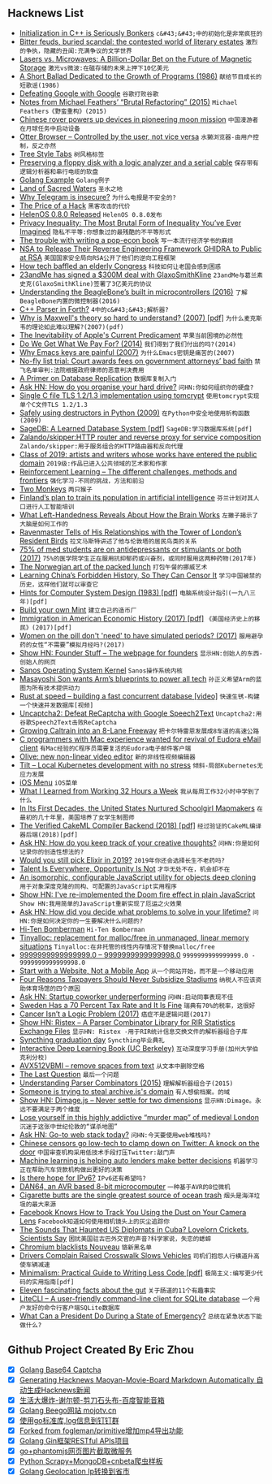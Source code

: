 ## Hacknews List


- [Initialization in C&#43;&#43; is Seriously Bonkers](https://mikelui.io/2019/01/03/seriously-bonkers.html)  `c&#43;&#43;中的初始化是非常疯狂的`
- [Bitter feuds, buried scandal: the contested world of literary estates](https://www.newstatesman.com/culture/books/2019/01/bitter-feuds-buried-scandal-contested-world-literary-estates)  `激烈的争执，隐藏的丑闻:充满争议的文学世界`
- [Lasers vs. Microwaves: A Billion-Dollar Bet on the Future of Magnetic Storage](https://spectrum.ieee.org/computing/hardware/lasers-vs-microwaves-the-billiondollar-bet-on-the-future-of-magnetic-storage)  `激光vs微波:在磁存储的未来上押下10亿美元`
- [A Short Ballad Dedicated to the Growth of Programs (1986)](http://people.cs.uchicago.edu/~wiseman/humor/large-programs.html)  `献给节目成长的短歌谣(1986)`
- [Defeating Google with Google](https://twitter.com/FGRibreau/status/1080810518493966337)  `谷歌打败谷歌`
- [Notes from Michael Feathers’ “Brutal Refactoring” (2015)](https://www.thekua.com/atwork/2011/05/notes-from-michael-feathers-brutal-refactoring/)  `Michael Feathers《野蛮重构》(2015)`
- [Chinese rover powers up devices in pioneering moon mission](https://phys.org/news/2019-01-chinese-rover-powers-devices-moon.html)  `中国漫游者在月球任务中启动设备`
- [Otter Browser – Controlled by the user, not vice versa](https://otter-browser.org/)  `水獭浏览器-由用户控制，反之亦然`
- [Tree Style Tabs](https://addons.mozilla.org/en-US/firefox/addon/tree-style-tab/)  `树风格标签`
- [Preserving a floppy disk with a logic analyzer and a serial cable](https://www.chzsoft.de/site/hardware/preserving-a-floppy-disk-with-a-logic-analyzer/)  `保存带有逻辑分析器和串行电缆的软盘`
- [Golang Example](https://golangexample.com/)  `Golang例子`
- [Land of Sacred Waters](https://www.laphamsquarterly.org/roundtable/land-sacred-waters)  `圣水之地`
- [Why Telegram is insecure?](https://gitlab.com/edu4rdshl/blog/blob/master/why-telegram-is-insecure.md)  `为什么电报是不安全的?`
- [The Price of a Hack](https://www.npr.org/templates/transcript/transcript.php?storyId=682331111)  `黑客攻击的代价`
- [HelenOS 0.8.0 Released](http://www.helenos.org/wiki/ReleaseNotes/0.8.0)  `HelenOS 0.8.0发布`
- [Privacy Inequality: The Most Brutal Form of Inequality You’ve Ever Imagined](https://medium.com/privateid-blog/privacy-inequality-the-most-brutal-form-of-inequality-youve-ever-imagined-e674d4f3cd42)  `隐私不平等:你想象过的最残酷的不平等形式`
- [The trouble with writing a pop-econ book](https://www.reddit.com/r/badeconomics/comments/7yc8v5/the_fiat_discussion_sticky_come_shoot_the_shit/dugzwu2/)  `写一本流行经济学书的麻烦`
- [NSA to Release Their Reverse Engineering Framework GHIDRA to Public at RSA](https://www.rsaconference.com/events/us19/agenda/sessions/16608-Come-Get-Your-Free-NSA-Reverse-Engineering-Tool)  `美国国家安全局向RSA公开了他们的逆向工程框架`
- [How tech baffled an elderly Congress](http://digitaledition.baltimoresun.com/infinity/article_share.aspx?guid=13f67296-964c-469d-9c7f-d20a7dd550a4)  `科技如何让老国会感到困惑`
- [23andMe has signed a $300M deal with GlaxoSmithKline](https://www.businessinsider.com/dna-testing-delete-your-data-23andme-ancestry-2018-7)  `23andMe与葛兰素史克(GlaxoSmithKline)签署了3亿美元的协议`
- [Understanding the BeagleBone’s built in microcontrollers (2016)](http://www.righto.com/2016/08/pru-tips-understanding-beaglebones.html)  `了解BeagleBone内置的微控制器(2016)`
- [C&#43;&#43; Parser in Forth?](https://groups.google.com/forum/#!topic/comp.lang.forth/WoXu5N67S6I)  `4中的c&#43;&#43;解析器?`
- [Why is Maxwell&#39;s theory so hard to understand? (2007) [pdf]](http://www.damtp.cam.ac.uk/user/tong/em/dyson.pdf)  `为什么麦克斯韦的理论如此难以理解?(2007)(pdf)`
- [The Inevitability of Apple&#39;s Current Predicament](https://alexstern.me/daily-insights/the-inevitability-of-apples-current-predicament)  `苹果当前困境的必然性`
- [Do We Get What We Pay For? (2014)](http://chrishofstader.com/do-we-get-what-we-pay-for/)  `我们得到了我们付出的吗?(2014)`
- [Why Emacs keys are painful (2007)](http://ergoemacs.org/emacs/emacs_kb_shortcuts_pain.html)  `为什么Emacs密钥是痛苦的(2007)`
- [No-fly list trial: Court awards fees on government attorneys’ bad faith](https://papersplease.org/wp/2019/01/03/plaintiff-in-first-no-fly-trial-wins-another-appeal-on-attorneys-fees-and-government-lawyers-bad-faith/)  `禁飞名单审判:法院根据政府律师的恶意判决费用`
- [A Primer on Database Replication](https://www.brianstorti.com/replication/)  `数据库复制入门`
- [Ask HN: How do you organise your hard drive?](item?id=18836472)  `问HN:你如何组织你的硬盘?`
- [Single C file TLS 1.2/1.3 implementation using tomcrypt](https://github.com/eduardsui/tlse)  `使用tomcrypt实现单个C文件TLS 1.2/1.3`
- [Safely using destructors in Python (2009)](https://eli.thegreenplace.net/2009/06/12/safely-using-destructors-in-python/)  `在Python中安全地使用析构函数(2009)`
- [SageDB: A Learned Database System [pdf]](http://alexbeutel.com/papers/CIDR2019_SageDB.pdf)  `SageDB:学习数据库系统[pdf]`
- [Zalando/skipper:HTTP router and reverse proxy for service composition](https://github.com/zalando/skipper)  `Zalando/skipper:用于服务组合的HTTP路由器和反向代理`
- [Class of 2019: artists and writers whose works have entered the public domain](https://publicdomainreview.org/collections/class-of-2019/)  `2019级:作品已进入公共领域的艺术家和作家`
- [Reinforcement Learning – The different challenges, methods and frontiers](http://louiskirsch.com/maps/reinforcement-learning)  `强化学习-不同的挑战，方法和前沿`
- [Two Monkeys](http://riowang.blogspot.com/2018/12/two-monkeys.html)  `两只猴子`
- [Finland’s plan to train its population in artificial intelligence](https://www.politico.eu/article/finland-one-percent-ai-artificial-intelligence-courses-learning-training/)  `芬兰计划对其人口进行人工智能培训`
- [What Left-Handedness Reveals About How the Brain Works](https://www.brainpickings.org/2014/03/31/left-handedness-david-wolman/)  `左撇子揭示了大脑是如何工作的`
- [Ravenmaster Tells of His Relationships with the Tower of London’s Resident Birds](https://www.scientificamerican.com/article/ravenmaster-christopher-skaife-tells-of-his-relationships-with-the-tower-of-londons-resident-birds/)  `拉文马斯特讲述了他与伦敦塔的居民鸟类的关系`
- [75% of med students are on antidepressants or stimulants or both (2017)](http://www.idealmedicalcare.org/75-med-students-antidepressants-stimulants/)  `75%的医学院学生正在服用抗抑郁药或兴奋剂，或同时服用这两种药物(2017年)`
- [The Norwegian art of the packed lunch](http://www.bbc.com/capital/story/20190103-the-norwegian-art-of-the-packed-lunch)  `打包午餐的挪威艺术`
- [Learning China’s Forbidden History, So They Can Censor It](https://www.nytimes.com/2019/01/02/business/china-internet-censor.html)  `学习中国被禁的历史，这样他们就可以审查它`
- [Hints for Computer System Design (1983) [pdf]](http://bwlampson.site/33-Hints/Acrobat.pdf)  `电脑系统设计指引(一九八三年)[pdf]`
- [Build your own Mint](https://github.com/yyx990803/build-your-own-mint)  `建立自己的造币厂`
- [Immigration in American Economic History (2017) [pdf]](https://pubs.aeaweb.org/doi/pdfplus/10.1257/jel.20151189)  `《美国经济史上的移民》(2017)[pdf]`
- [Women on the pill don&#39;t &#39;need&#39; to have simulated periods? (2017)](https://broadly.vice.com/en_us/article/yw3p4g/why-you-have-your-period-on-birth-control-withdrawal-bleeding)  `服用避孕药的女性“不需要”模拟月经吗?(2017)`
- [Show HN: Founder Stuff – The webpage for founders](https://founderstuff.xyz)  `显示HN:创始人的东西-创始人的网页`
- [Sanos Operating System Kernel](http://www.jbox.dk/sanos/index.htm)  `Sanos操作系统内核`
- [Masayoshi Son wants Arm’s blueprints to power all tech](https://www.economist.com/business/2019/01/05/masayoshi-son-wants-arms-blueprints-to-power-all-tech)  `孙正义希望Arm的蓝图为所有技术提供动力`
- [Rust at speed – building a fast concurrent database [video]](https://www.youtube.com/watch?v=s19G6n0UjsM)  `快速生锈-构建一个快速并发数据库[视频]`
- [Uncaptcha2: Defeat ReCaptcha with Google Speech2Text](https://github.com/ecthros/uncaptcha2)  `Uncaptcha2:用谷歌Speech2Text击败ReCaptcha`
- [Growing Caltrain into an 8-Lane Freeway](http://caltrain-hsr.blogspot.com/2018/09/growing-caltrain-into-8-lane-freeway.html)  `把卡尔特雷恩发展成8车道的高速公路`
- [C programmers with Mac experience wanted for revival of Eudora eMail client](https://www.reddit.com/r/opensource/comments/ad27vg/help_wanted_c_programmers_with_mac_experience/)  `有Mac经验的C程序员需要复活的Eudora电子邮件客户端`
- [Olive: new non-linear video editor](http://libregraphicsworld.org/blog/entry/introducing-olive-new-non-linear-video-editor)  `新的非线性视频编辑器`
- [Tilt – Local Kubernetes development with no stress](https://github.com/windmilleng/tilt)  `倾斜-局部Kubernetes无应力发展`
- [iOS Menu](https://codea.io/blog/the-ios-menu/)  `iOS菜单`
- [What I Learned from Working 32 Hours a Week](https://spin.atomicobject.com/2019/01/04/32-hours-lessons/)  `我从每周工作32小时中学到了什么`
- [In Its First Decades, the United States Nurtured Schoolgirl Mapmakers](https://www.atlasobscura.com/articles/early-american-schoolgirl-maps)  `在最初的几十年里，美国培养了女学生制图师`
- [The Verified CakeML Compiler Backend (2018) [pdf]](https://www.cs.cmu.edu/~yongkiat/files/cakeml-jfp.pdf)  `经过验证的CakeML编译器后端(2018)[pdf]`
- [Ask HN: How do you keep track of your creative thoughts?](item?id=18837345)  `问HN:你是如何记录你的创造性想法的?`
- [Would you still pick Elixir in 2019?](https://github.com/dwyl/learn-elixir/issues/102)  `2019年你还会选择长生不老药吗?`
- [Talent Is Everywhere, Opportunity Is Not](https://threadreaderapp.com/thread/1081619342377156608.html)  `才华无处不在，机会却不在`
- [An isomorphic, configurable JavaScript utility for objects deep cloning](https://github.com/jfet97/omniclone)  `用于对象深度克隆的同构、可配置的JavaScript实用程序`
- [Show HN: I&#39;ve re-implemented the Doom fire effect in plain JavaScript](https://github.com/filipedeschamps/doom-fire-algorithm)  `Show HN:我用简单的JavaScript重新实现了厄运之火效果`
- [Ask HN: How did you decide what problems to solve in your lifetime?](item?id=18837334)  `问HN:你是如何决定你的一生要解决什么问题的?`
- [Hi-Ten Bomberman](http://randomhoohaas.flyingomelette.com/bomb/arc-hiten/)  `Hi-Ten Bomberman`
- [Tinyalloc: replacement for malloc/free in unmanaged, linear memory situations](https://github.com/thi-ng/tinyalloc#thingtinyalloc)  `Tinyalloc:在非托管的线性内存情况下替换malloc/free`
- [9999999999999999.0 – 9999999999999998.0](http://geocar.sdf1.org/numbers.html)  `9999999999999999.0 - 9999999999999998.0`
- [Start with a Website, Not a Mobile App](https://www.atrium.co/blog/founders-should-build-website-not-mobile-app/)  `从一个网站开始，而不是一个移动应用`
- [Four Reasons Taxpayers Should Never Subsidize Stadiums](https://www.bloomberg.com/view/articles/2018-07-16/four-reasons-taxpayers-should-never-subsidize-stadiums)  `纳税人不应该资助体育场馆的四个原因`
- [Ask HN: Startup coworker underperforming](item?id=18834492)  `问HN:启动同事表现不佳`
- [Sweden Has a 70 Percent Tax Rate and It Is Fine](https://www.peoplespolicyproject.org/2019/01/05/sweden-has-a-70-percent-tax-rate-and-it-is-fine/)  `瑞典有70%的税率，这很好`
- [Cancer Isn’t a Logic Problem (2017)](http://cancer.nautil.us/article/186/cancer-isnt-a-logic-problem)  `癌症不是逻辑问题(2017)`
- [Show HN: Ristex – A Parser Combinator Library for RIR Statistics Exchange Files](https://github.com/ip-num-tools/ristex)  `显示HN: Ristex -用于RIR统计信息交换文件的解析器组合子库`
- [Syncthing graduation day](https://forum.syncthing.net/t/syncthing-graduation-day/12617)  `Syncthing毕业典礼`
- [Interactive Deep Learning Book (UC Berkeley)](http://d2l.ai/chapter_introduction/index.html)  `互动深度学习手册(加州大学伯克利分校)`
- [AVX512VBMI – remove spaces from text](http://0x80.pl/notesen/2019-01-05-avx512vbmi-remove-spaces.html)  `从文本中删除空格`
- [The Last Question](http://www.multivax.com/last_question.html)  `最后一个问题`
- [Understanding Parser Combinators (2015)](https://fsharpforfunandprofit.com/posts/understanding-parser-combinators/)  `理解解析器组合子(2015)`
- [Someone is trying to steal archive.is&#39;s domain](https://twitter.com/archiveis/status/1081276424781287427)  `有人想偷档案。的域`
- [Show HN: Dimage.js – Never settle for two dimensions](https://jjkaufman.github.io/dimage.js/)  `显示HN:Dimage。永远不要满足于两个维度`
- [Lose yourself in this highly addictive “murder map” of medieval London](https://arstechnica.com/science/2019/01/addictive-interactive-murder-map-lets-you-explore-medieval-london-crime/)  `沉迷于这张中世纪伦敦的“谋杀地图”`
- [Ask HN: Go-to web stack today?](item?id=18829557)  `问HN:今天要使用web堆栈吗?`
- [Chinese censors go low-tech to clamp down on Twitter: A knock on the door](https://www.lmtonline.com/news/article/Chinese-censors-go-low-tech-to-clamp-down-on-13508441.php)  `中国审查机构采用低技术手段打压Twitter:敲门声`
- [Machine learning is helping auto lenders make better decisions](https://www.bloomberg.com/opinion/articles/2019-01-05/algorithms-are-determining-your-creditworthiness)  `机器学习正在帮助汽车贷款机构做出更好的决策`
- [Is there hope for IPv6?](https://www.internetgovernance.org/2019/01/04/is-there-hope-for-ipv6/)  `IPv6还有希望吗?`
- [DAN64, an AVR based 8-bit microcomputer](https://www.usebox.net/jjm/dan64/)  `一种基于AVR的8位微机`
- [Cigarette butts are the single greatest source of ocean trash](https://www.nbcnews.com/news/us-news/plastic-straw-ban-cigarette-butts-are-single-greatest-source-ocean-n903661?icid=related)  `烟头是海洋垃圾的最大来源`
- [Facebook Knows How to Track You Using the Dust on Your Camera Lens](https://gizmodo.com/facebook-knows-how-to-track-you-using-the-dust-on-your-1821030620)  `Facebook知道如何使用相机镜头上的灰尘追踪你`
- [The Sounds That Haunted US Diplomats in Cuba? Lovelorn Crickets, Scientists Say](https://www.nytimes.com/2019/01/04/science/sonic-attack-cuba-crickets.html)  `困扰美国驻古巴外交官的声音?科学家说，失恋的蟋蟀`
- [Chromium blacklists Nouveau](https://lists.freedesktop.org/archives/nouveau/2019-January/031798.html)  `铬新黑名单`
- [Drivers Complain Raised Crosswalk Slows Vehicles](https://pricetags.ca/2019/01/04/friday-file-drivers-complain-raised-crosswalk-slows-vehicles/#more-146036)  `司机们抱怨人行横道升高使车辆减速`
- [Minimalism: Practical Guide to Writing Less Code [pdf]](http://www.two-sdg.demon.co.uk/curbralan/papers/jaoo/Minimalism.pdf)  `极简主义:编写更少代码的实用指南[pdf]`
- [Eleven fascinating facts about the gut](http://www.bbc.co.uk/programmes/articles/2K8GXskrt1cZCZkbKn9d1Zn/eleven-fascinating-facts-about-the-gut)  `关于肠道的11个有趣事实`
- [LiteCLI – A user-friendly command-line client for SQLite database](https://www.pgcli.com/launching-litecli.html)  `一个用户友好的命令行客户端SQLite数据库`
- [What Can a President Do During a State of Emergency?](https://www.theatlantic.com/magazine/archive/2019/01/presidential-emergency-powers/576418/)  `总统在紧急状态下能做什么?`

## Github Project Created By Eric Zhou

- [x] [Golang Base64 Captcha](https://github.com/mojocn/base64Captcha)
- [x] [Generating Hacknews Maoyan-Movie-Board Markdown Automatically 自动生成Hacknews新闻](https://github.com/dejavuzhou/md-genie)
- [x] [生活大爆炸-谢尔顿-剪刀石头布-百度智能音箱](https://github.com/mojocn/dueros-bang-game)
- [x] [Golang Beego网站 mojotv.cn](https://github.com/mojocn/www.mojotv.cn)
- [x] [使用go标准库,log信息到钉钉群](https://github.com/mojocn/dooger)
- [x] [Forked from fogleman/primitive增加mp4导出功能](https://github.com/mojocn/primitive)
- [x] [Golang Gin框架RESTful APIs项目](https://github.com/JJJJJJJerk/ezier-golang-web-api-framework)
- [x] [go+phantomjs网页图片截取微服务](https://github.com/mojocn/screen_shot)
- [x] [Python Scrapy+MongoDB+cnbeta爬虫样板](https://github.com/mojocn/scrapy_mongodb_boilerplate_cnbeta)
- [x] [Golang Geolocation Ip转换到省市](https://github.com/mojocn/ip2location)